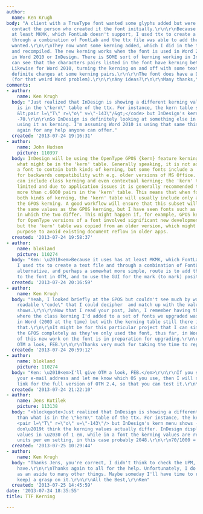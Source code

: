 ```yaml
---
author:
  name: Ken Krugh
body: "A client with a TrueType font wanted some glyphs added but were not able to
  contact the person who created it the font initially.\r\n\r\nBecause it uses has
  at least MKMK, which FontLab doesn't support, I used ttx to create a text file and
  through a combination of FontLab and the ttx file was able to add the glyphs they
  wanted.\r\n\r\nThey now want some kerning added, which I did in the ttx text file
  and recompiled. The new kerning works when the font is used in Word 2003 but NOT
  in Word 2010 or InDesign. There is SOME sort of kerning working in InDesign as I
  can see that the characters pairs listed in the font have kerning between them.
  Likewise for Word 2010, turning the kerning on and off with some text selected makes
  definite changes at some kerning pairs.\r\n\r\nThe font does have a DSIG feature
  (for that weird Word problem).\r\n\r\nAny ideas?\r\n\r\nMany thanks,\r\nKen"
comments:
- author:
    name: Ken Krugh
  body: "Just realized that InDesign is showing a different kerning value than what
    is in the \"kern\" table of the ttx. For instance, the kern table shows <code>
    &lt;pair l=\"T\" r=\"o\" v=\"-143\"/&gt;</code> but InDesign's kern menu shows
    -70.\r\n\r\nSo InDesign is definitely looking at something else in the font and
    using it as kerning. I'm assuming Word 2010 is using that same thing as kerning.\r\n\r\nThanks
    again for any help anyone can offer."
  created: '2013-07-24 19:16:31'
- author:
    name: John Hudson
    picture: 110397
  body: InDesign will be using the OpenType GPOS {kern} feature kerning, rather than
    what might be in the 'kern' table. Generally speaking, it is not advisable for
    a font to contain both kinds of kerning, but some fonts include a 'kern' table
    for backwards compatibility with e.g. older versions of MS Office. The GPOS kerning
    can include class kerning and even contextual kerning; the 'kern' table is quite
    limited and due to application issues it is generally recommended to include no
    more than c.6000 pairs in the 'kern' table. This means that when fonts do contain
    both kinds of kerning, the 'kern' table will usually include only a subset of
    the GPOS kerning. A good workflow will ensure that this subset will at least use
    the same values as the GPOS kerning, but I have seen fonts such as you describe,
    in which the two differ. This might happen if, for example, GPOS kerning developed
    for OpenType versions of a font involved significant new development and revision,
    but the 'kern' table was copied from an older version, which might be done on
    purpose to avoid existing document reflow in older apps.
  created: '2013-07-24 19:58:37'
- author:
    name: blokland
    picture: 110274
  body: "Ken: \u2018<em>Because it uses has at least MKMK, which FontLab doesn't support,
    I used ttx to create a text file and through a combination of FontLab [\u2026]</em>\u2019\r\n\r\nAn
    alternative, and perhaps a somewhat more simple, route is to add the glyphs directly
    to the font in OTM, and to use the GUI for the mark (to mark) positioning.\r\n\r\nFEB"
  created: '2013-07-24 20:16:59'
- author:
    name: Ken Krugh
  body: "Yeah, I looked briefly at the GPOS but couldn't see much by way of readily
    readable \"code\" that I could decipher  and match up with the values InDesign
    shows.\r\n\r\nNow that I read your post, John, I remember having the reverse problem
    where the class kerning I'd added to a set of fonts we upgraded wasn't working
    in Word (2003 at the time) but with the kerning table still there it was using
    that.\r\n\r\nIt might be for this particular project that I can simply remove
    the GPOS completely as they've only used the font, thus far, in Word 2003. All
    of this new work on the font is in preparation for upgrading.\r\n\r\nI'll give
    OTM a look, FEB.\r\n\r\nThanks very much for taking the time to reply guys."
  created: '2013-07-24 20:59:12'
- author:
    name: blokland
    picture: 110274
  body: "Ken: \u2018<em>I'll give OTM a look, FEB.</em>\r\n\r\nIf you send me (FEB[at]dutchtypelibrary.com)
    your e-mail address and let me know which OS you use, then I will send you a download
    link for the full version of OTM 2.4, so that you can test it.\r\n\r\nFrank"
  created: '2013-07-24 21:22:10'
- author:
    name: Jens Kutilek
    picture: 113138
  body: "<blockquote>Just realized that InDesign is showing a different kerning value
    than what is in the \"kern\" table of the ttx. For instance, the kern table shows
    <pair l=\"T\" r=\"o\" v=\"-143\"/> but InDesign's kern menu shows -70.</blockquote>\r\n\r\nI
    don\u2019t think the kerning values actually differ. InDesign displays kerning
    values in \u2030 of 1 em, while in a font the kerning values are relative to the
    units per em setting, in this case probably 2048.\r\n\r\n70/1000 = 143/2048"
  created: '2013-07-25 10:29:44'
- author:
    name: Ken Krugh
  body: "Thanks Jens, you're correct, I didn't think to check the UPM, though I should
    have.\r\n\r\nThanks again to all for the help. Unfortunately, I do this font stuff
    as an aside to many other things. Maybe someday I'll have time to really get (and
    keep) a grasp on it.\r\n\r\nAll the Best,\r\nKen"
  created: '2013-07-25 14:45:59'
date: '2013-07-24 18:35:55'
title: TTF Kerning

---
```

